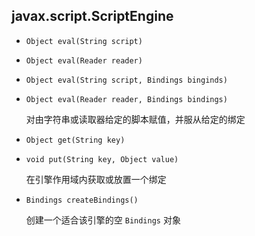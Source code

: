 ## javax.script.ScriptEngine

* `Object eval(String script)`

* `Object eval(Reader reader)`

* `Object eval(String script, Bindings binginds)`

* `Object eval(Reader reader, Bindings bindings)`

  对由字符串或读取器给定的脚本赋值，并服从给定的绑定

* `Object get(String key)`

* `void put(String key, Object value)`

  在引擎作用域内获取或放置一个绑定

* `Bindings createBindings()`

  创建一个适合该引擎的空 `Bindings` 对象